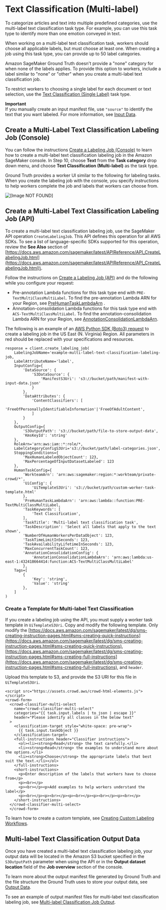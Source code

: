 # Text Classification \(Multi\-label\)<a name="sms-text-classification-multilabel"></a>

To categorize articles and text into multiple predefined categories, use the multi\-label text classification task type\. For example, you can use this task type to identify more than one emotion conveyed in text\. 

When working on a multi\-label text classification task, workers should choose all applicable labels, but must choose at least one\. When creating a job using this task type, you can provide up to 50 label categories\. 

Amazon SageMaker Ground Truth doesn't provide a "none" category for when none of the labels applies\. To provide this option to workers, include a label similar to "none" or "other" when you create a multi\-label text classification job\. 

To restrict workers to choosing a single label for each document or text selection, use the [Text Classification \(Single Label\)](sms-text-classification.md) task type\. 

**Important**  
If you manually create an input manifest file, use `"source"` to identify the text that you want labeled\. For more information, see [Input Data](sms-data-input.md)\.

## Create a Multi\-Label Text Classification Labeling Job \(Console\)<a name="sms-creating-multilabel-text-classification-console"></a>

You can follow the instructions [Create a Labeling Job \(Console\)](sms-create-labeling-job-console.md) to learn how to create a multi\-label text classification labeling job in the Amazon SageMaker console\. In Step 10, choose **Text** from the **Task category** drop down menu, and choose **Text Classification \(Multi\-label\)** as the task type\. 

Ground Truth provides a worker UI similar to the following for labeling tasks\. When you create the labeling job with the console, you specify instructions to help workers complete the job and labels that workers can choose from\. 

![\[Image NOT FOUND\]](http://docs.aws.amazon.com/sagemaker/latest/dg/images/sms/gifs/multi-label-text.gif)

## Create a Multi\-Label Text Classification Labeling Job \(API\)<a name="sms-creating-multilabel-text-classification-api"></a>

To create a multi\-label text classification labeling job, use the SageMaker API operation `CreateLabelingJob`\. This API defines this operation for all AWS SDKs\. To see a list of language\-specific SDKs supported for this operation, review the **See Also** section of [https://docs.aws.amazon.com/sagemaker/latest/APIReference/API_CreateLabelingJob.html](https://docs.aws.amazon.com/sagemaker/latest/APIReference/API_CreateLabelingJob.html)\.

Follow the instructions on [Create a Labeling Job \(API\)](sms-create-labeling-job-api.md) and do the following while you configure your request: 
+ Pre\-annotation Lambda functions for this task type end with `PRE-TextMultiClassMultiLabel`\. To find the pre\-annotation Lambda ARN for your Region, see [PreHumanTaskLambdaArn](https://docs.aws.amazon.com/sagemaker/latest/dg/API_HumanTaskConfig.html#SageMaker-Type-HumanTaskConfig-PreHumanTaskLambdaArn) \. 
+ Annotation\-consolidation Lambda functions for this task type end with `ACS-TextMultiClassMultiLabel`\. To find the annotation\-consolidation Lambda ARN for your Region, see [AnnotationConsolidationLambdaArn](https://docs.aws.amazon.com/sagemaker/latest/dg/API_AnnotationConsolidationConfig.html#SageMaker-Type-AnnotationConsolidationConfig-AnnotationConsolidationLambdaArn)\. 

The following is an example of an [AWS Python SDK \(Boto3\) request](https://boto3.amazonaws.com/v1/documentation/api/latest/reference/services/sagemaker.html#SageMaker.Client.create_labeling_job) to create a labeling job in the US East \(N\. Virginia\) Region\. All parameters in red should be replaced with your specifications and resources\. 

```
response = client.create_labeling_job(
    LabelingJobName='example-multi-label-text-classification-labeling-job,
    LabelAttributeName='label',
    InputConfig={
        'DataSource': {
            'S3DataSource': {
                'ManifestS3Uri': 's3://bucket/path/manifest-with-input-data.json'
            }
        },
        'DataAttributes': {
            'ContentClassifiers': [
                'FreeOfPersonallyIdentifiableInformation'|'FreeOfAdultContent',
            ]
        }
    },
    OutputConfig={
        'S3OutputPath': 's3://bucket/path/file-to-store-output-data',
        'KmsKeyId': 'string'
    },
    RoleArn='arn:aws:iam::*:role/*,
    LabelCategoryConfigS3Uri='s3://bucket/path/label-categories.json',
    StoppingConditions={
        'MaxHumanLabeledObjectCount': 123,
        'MaxPercentageOfInputDatasetLabeled': 123
    },
    HumanTaskConfig={
        'WorkteamArn': 'arn:aws:sagemaker:region:*:workteam/private-crowd/*',
        'UiConfig': {
            'UiTemplateS3Uri': 's3://bucket/path/custom-worker-task-template.html'
        },
        'PreHumanTaskLambdaArn': 'arn:aws:lambda::function:PRE-TextMultiClassMultiLabel,
        'TaskKeywords': [
            'Text Classification',
        ],
        'TaskTitle': 'Multi-label text classification task',
        'TaskDescription': 'Select all labels that apply to the text shown',
        'NumberOfHumanWorkersPerDataObject': 123,
        'TaskTimeLimitInSeconds': 123,
        'TaskAvailabilityLifetimeInSeconds': 123,
        'MaxConcurrentTaskCount': 123,
        'AnnotationConsolidationConfig': {
            'AnnotationConsolidationLambdaArn': 'arn:aws:lambda:us-east-1:432418664414:function:ACS-TextMultiClassMultiLabel'
        },
    Tags=[
        {
            'Key': 'string',
            'Value': 'string'
        },
    ]
)
```

### Create a Template for Multi\-label Text Classification<a name="custom-template-multi-label-text-classification"></a>

If you create a labeling job using the API, you must supply a worker task template in `UiTemplateS3Uri`\. Copy and modify the following template\. Only modify the [https://docs.aws.amazon.com/sagemaker/latest/dg/sms-creating-instruction-pages.html#sms-creating-quick-instructions](https://docs.aws.amazon.com/sagemaker/latest/dg/sms-creating-instruction-pages.html#sms-creating-quick-instructions), [https://docs.aws.amazon.com/sagemaker/latest/dg/sms-creating-instruction-pages.html#sms-creating-full-instructions](https://docs.aws.amazon.com/sagemaker/latest/dg/sms-creating-instruction-pages.html#sms-creating-full-instructions), and `header`\. 

Upload this template to S3, and provide the S3 URI for this file in `UiTemplateS3Uri`\.

```
<script src="https://assets.crowd.aws/crowd-html-elements.js"></script>
<crowd-form>
  <crowd-classifier-multi-select
    name="crowd-classifier-multi-select"
    categories="{{ task.input.labels | to_json | escape }}"
    header="Please identify all classes in the below text"
  >
    <classification-target style="white-space: pre-wrap">
      {{ task.input.taskObject }}
    </classification-target>
    <full-instructions header="Classifier instructions">
      <ol><li><strong>Read</strong> the text carefully.</li>
      <li><strong>Read</strong> the examples to understand more about the options.</li>
      <li><strong>Choose</strong> the appropriate labels that best suit the text.</li></ol>
    </full-instructions>
    <short-instructions>
      <p>Enter description of the labels that workers have to choose from</p>
      <p><br></p>
      <p><br></p><p>Add examples to help workers understand the label</p>
      <p><br></p><p><br></p><p><br></p><p><br></p><p><br></p>
    </short-instructions>
  </crowd-classifier-multi-select>
  </crowd-form>
```

To learn how to create a custom template, see [Creating Custom Labeling Workflows](sms-custom-templates.md)\. 

## Multi\-label Text Classification Output Data<a name="sms-text-classification-multi-select-output-data"></a>

Once you have created a multi\-label text classification labeling job, your output data will be located in the Amazon S3 bucket specified in the `S3OutputPath` parameter when using the API or in the **Output dataset location** field of the **Job overview** section of the console\. 

To learn more about the output manifest file generated by Ground Truth and the file structure the Ground Truth uses to store your output data, see [Output Data](sms-data-output.md)\. 

To see an example of output manifest files for multi\-label text classification labeling job, see [Multi\-label Classification Job Output](sms-data-output.md#sms-output-multi-label-classification)\.